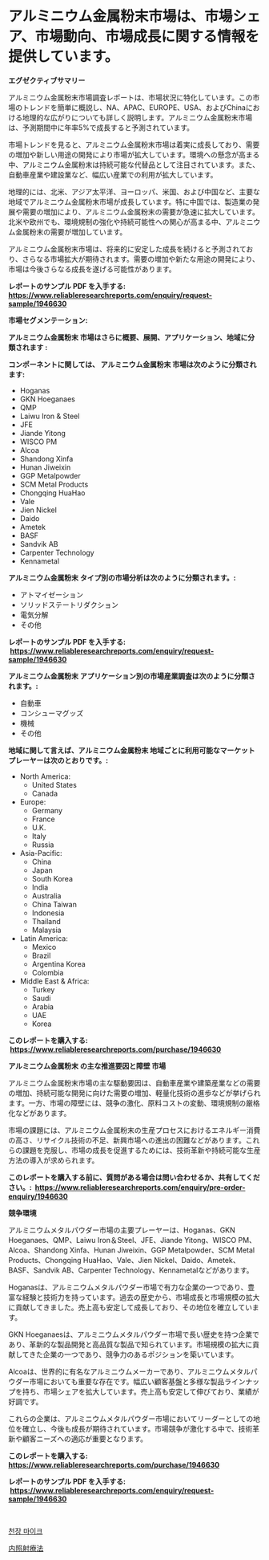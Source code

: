 <p><h1>アルミニウム金属粉末市場は、市場シェア、市場動向、市場成長に関する情報を提供しています。</h1></p><p><strong>エグゼクティブサマリー</strong></p>
<p><p>アルミニウム金属粉末市場調査レポートは、市場状況に特化しています。この市場のトレンドを簡単に概説し、NA、APAC、EUROPE、USA、およびChinaにおける地理的な広がりについても詳しく説明します。アルミニウム金属粉末市場は、予測期間中に年率5%で成長すると予測されています。</p><p>市場トレンドを見ると、アルミニウム金属粉末市場は着実に成長しており、需要の増加や新しい用途の開発により市場が拡大しています。環境への懸念が高まる中、アルミニウム金属粉末は持続可能な代替品として注目されています。また、自動車産業や建設業など、幅広い産業での利用が拡大しています。</p><p>地理的には、北米、アジア太平洋、ヨーロッパ、米国、および中国など、主要な地域でアルミニウム金属粉末市場が成長しています。特に中国では、製造業の発展や需要の増加により、アルミニウム金属粉末の需要が急速に拡大しています。北米や欧州でも、環境規制の強化や持続可能性への関心が高まる中、アルミニウム金属粉末の需要が増加しています。</p><p>アルミニウム金属粉末市場は、将来的に安定した成長を続けると予測されており、さらなる市場拡大が期待されます。需要の増加や新たな用途の開発により、市場は今後さらなる成長を遂げる可能性があります。</p></p>
<p><strong>レポートのサンプル PDF を入手する: <a href="https://www.reliableresearchreports.com/enquiry/request-sample/1946630">https://www.reliableresearchreports.com/enquiry/request-sample/1946630</a></strong></p>
<p><strong>市場セグメンテーション:</strong></p>
<p><strong> アルミニウム金属粉末 市場はさらに概要、展開、アプリケーション、地域に分類されます :</strong></p>
<p><strong>コンポーネントに関しては、 アルミニウム金属粉末 市場は次のように分類されます: &nbsp;</strong></p>
<p><ul><li>Hoganas</li><li>GKN Hoeganaes</li><li>QMP</li><li>Laiwu Iron & Steel</li><li>JFE</li><li>Jiande Yitong</li><li>WISCO PM</li><li>Alcoa</li><li>Shandong Xinfa</li><li>Hunan Jiweixin</li><li>GGP Metalpowder</li><li>SCM Metal Products</li><li>Chongqing HuaHao</li><li>Vale</li><li>Jien Nickel</li><li>Daido</li><li>Ametek</li><li>BASF</li><li>Sandvik AB</li><li>Carpenter Technology</li><li>Kennametal</li></ul></p>
<p><strong> アルミニウム金属粉末 タイプ別の市場分析は次のように分類されます。:</strong></p>
<p><ul><li>アトマイゼーション</li><li>ソリッドステートリダクション</li><li>電気分解</li><li>その他</li></ul></p>
<p><strong>レポートのサンプル PDF を入手する: &nbsp;<a href="https://www.reliableresearchreports.com/enquiry/request-sample/1946630">https://www.reliableresearchreports.com/enquiry/request-sample/1946630</a></strong></p>
<p><strong> アルミニウム金属粉末 アプリケーション別の市場産業調査は次のように分類されます。:</strong></p>
<p><ul><li>自動車</li><li>コンシューマグッズ</li><li>機械</li><li>その他</li></ul></p>
<p><strong>地域に関して言えば、アルミニウム金属粉末 地域ごとに利用可能なマーケットプレーヤーは次のとおりです。:</strong></p>
<p><ul>
    <li>
        North America:
        <ul>
            <li>United States</li>
            <li>Canada</li>
        </ul>
    </li>
    <li>
        Europe:
        <ul>
            <li>Germany</li>
            <li>France</li>
            <li>U.K.</li>
            <li>Italy</li>
            <li>Russia</li>
        </ul>
    </li>
    <li>
        Asia-Pacific:
        <ul>
            <li>China</li>
            <li>Japan</li>
            <li>South Korea</li>
            <li>India</li>
            <li>Australia</li>
            <li>China Taiwan</li>
            <li>Indonesia</li>
            <li>Thailand</li>
            <li>Malaysia</li>
        </ul>
    </li>
    <li>
        Latin America:
        <ul>
            <li>Mexico</li>
            <li>Brazil</li>
            <li>Argentina Korea</li>
            <li>Colombia</li>
        </ul>
    </li>
    <li>
        Middle East & Africa:
        <ul>
            <li>Turkey</li>
            <li>Saudi</li>
            <li>Arabia</li>
            <li>UAE</li>
            <li>Korea</li>
        </ul>
    </li>
    </ul></p>
<p><strong>このレポートを購入する: &nbsp;<a href="https://www.reliableresearchreports.com/purchase/1946630">https://www.reliableresearchreports.com/purchase/1946630</a></strong></p>
<p><strong>アルミニウム金属粉末 の主な推進要因と障壁 市場</strong></p>
<p><p>アルミニウム金属粉末市場の主な駆動要因は、自動車産業や建築産業などの需要の増加、持続可能な開発に向けた需要の増加、軽量化技術の進歩などが挙げられます。一方、市場の障壁には、競争の激化、原料コストの変動、環境規制の厳格化などがあります。</p><p>市場の課題には、アルミニウム金属粉末の生産プロセスにおけるエネルギー消費の高さ、リサイクル技術の不足、新興市場への進出の困難などがあります。これらの課題を克服し、市場の成長を促進するためには、技術革新や持続可能な生産方法の導入が求められます。</p></p>
<p><strong>このレポートを購入する前に、質問がある場合は問い合わせるか、共有してください。:&nbsp; <a href="https://www.reliableresearchreports.com/enquiry/pre-order-enquiry/1946630">https://www.reliableresearchreports.com/enquiry/pre-order-enquiry/1946630</a></strong></p>
<p><strong>競争環境</strong></p>
<p><p>アルミニウムメタルパウダー市場の主要プレーヤーは、Hoganas、GKN Hoeganaes、QMP、Laiwu Iron＆Steel、JFE、Jiande Yitong、WISCO PM、Alcoa、Shandong Xinfa、Hunan Jiweixin、GGP Metalpowder、SCM Metal Products、Chongqing HuaHao、Vale、Jien Nickel、Daido、Ametek、BASF、Sandvik AB、Carpenter Technology、Kennametalなどがあります。</p><p>Hoganasは、アルミニウムメタルパウダー市場で有力な企業の一つであり、豊富な経験と技術力を持っています。過去の歴史から、市場成長と市場規模の拡大に貢献してきました。売上高も安定して成長しており、その地位を確立しています。</p><p>GKN Hoeganaesは、アルミニウムメタルパウダー市場で長い歴史を持つ企業であり、革新的な製品開発と高品質な製品で知られています。市場規模の拡大に貢献してきた企業の一つであり、競争力のあるポジションを築いています。</p><p>Alcoaは、世界的に有名なアルミニウムメーカーであり、アルミニウムメタルパウダー市場においても重要な存在です。幅広い顧客基盤と多様な製品ラインナップを持ち、市場シェアを拡大しています。売上高も安定して伸びており、業績が好調です。</p><p>これらの企業は、アルミニウムメタルパウダー市場においてリーダーとしての地位を確立し、今後も成長が期待されています。市場競争が激化する中で、技術革新や顧客ニーズへの適応が重要となります。</p></p>
<p><strong>このレポートを購入する: &nbsp; <a href="https://www.reliableresearchreports.com/purchase/1946630">https://www.reliableresearchreports.com/purchase/1946630</a></strong></p>
<p><strong>レポートのサンプル PDF を入手する: &nbsp;<a href="https://www.reliableresearchreports.com/enquiry/request-sample/1946630">https://www.reliableresearchreports.com/enquiry/request-sample/1946630</a></strong><strong></strong></p>
<p>&nbsp;</p>
<p><p><a href="https://medium.com/@fabiancobuc20222022/%EC%B2%9C%EC%9E%A5-%EB%A7%88%EC%9D%B4%ED%81%AC-%EC%8B%9C%EC%9E%A5-%EB%B3%B4%EA%B3%A0%EC%84%9C%EB%8A%94-%EC%9D%B4-%EC%8B%9C%EC%9E%A5%EC%9D%98-%EC%B5%9C%EC%8B%A0-%ED%8A%B8%EB%A0%8C%EB%93%9C-%EB%B0%8F-%EC%84%B1%EC%9E%A5-%EA%B8%B0%ED%9A%8C%EB%A5%BC-%EB%B3%B4%EC%97%AC%EC%A4%8D%EB%8B%88%EB%8B%A4-14e463d214d1">천장 마이크</a></p><p><a href="https://github.com/EstaSprer20231/Market-Research-Report-List-1/blob/main/95120987929.md">内照射療法</a></p></p>